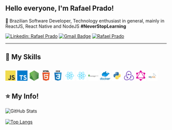 ## Hello everyone, I'm <strong>Rafael Prado!</strong>

🔭 Brazilian Software Developer, Technology enthusiast in general, mainly in ReactJS, React Native and NodeJS <strong>#NeverStopLearning</strong>

[![Linkedin: Rafael Prado](https://img.shields.io/badge/-RafaelPrado-blue?style=flat-square&logo=Linkedin&logoColor=white&link=LINK-DO-SEU-LINKEDIN)](https://www.linkedin.com/in/rafael-prado-8a40b6132/)
[![Gmail Badge](https://img.shields.io/badge/-santiagorafael409@gmail.com-006bed?style=flat-square&logo=Gmail&logoColor=white&link=mailto:SEU-EMAIL)](mailto:santiagorafael409@gmail.com)
[![Rafael Prado]( https://img.shields.io/github/followers/RafaelPrado409?label=follow&style=social)](https://github.com/RafaelPrado409)


----

## 🚀 My Skills

<code><img height="32" src="https://raw.githubusercontent.com/github/explore/80688e429a7d4ef2fca1e82350fe8e3517d3494d/topics/javascript/javascript.png" alt="Javascript"/></code>
<code><img height="32" src="https://raw.githubusercontent.com/github/explore/80688e429a7d4ef2fca1e82350fe8e3517d3494d/topics/typescript/typescript.png" alt="Typescript"/></code>
<code><img height="32" src="https://raw.githubusercontent.com/github/explore/80688e429a7d4ef2fca1e82350fe8e3517d3494d/topics/nodejs/nodejs.png" alt="Nodejs"/></code>
<code><img height="32" src="https://raw.githubusercontent.com/github/explore/80688e429a7d4ef2fca1e82350fe8e3517d3494d/topics/html/html.png" alt="HTML5"/></code>
<code><img height="32" src="https://raw.githubusercontent.com/github/explore/80688e429a7d4ef2fca1e82350fe8e3517d3494d/topics/css/css.png" alt="CSS"/></code>
<code><img height="32" src="https://raw.githubusercontent.com/github/explore/80688e429a7d4ef2fca1e82350fe8e3517d3494d/topics/react/react.png" alt="React"/></code>
<code><img height="32" src="https://raw.githubusercontent.com/github/explore/80688e429a7d4ef2fca1e82350fe8e3517d3494d/topics/react-native/react-native.png" alt="React Native"/></code>
<code><img height="32" src="https://raw.githubusercontent.com/github/explore/80688e429a7d4ef2fca1e82350fe8e3517d3494d/topics/mongodb/mongodb.png" alt="MongoDB"/></code>
<code><img height="32" src="https://raw.githubusercontent.com/github/explore/80688e429a7d4ef2fca1e82350fe8e3517d3494d/topics/docker/docker.png" alt="Docker"/></code>
<code><img height="32" src="https://raw.githubusercontent.com/github/explore/80688e429a7d4ef2fca1e82350fe8e3517d3494d/topics/python/python.png" alt="Python"/></code>
<code><img height="32" src="https://raw.githubusercontent.com/github/explore/80688e429a7d4ef2fca1e82350fe8e3517d3494d/topics/redux/redux.png" alt="Redux"/></code>
<code><img height="32" src="https://raw.githubusercontent.com/github/explore/80688e429a7d4ef2fca1e82350fe8e3517d3494d/topics/graphql/graphql.png" alt="Graphql"/></code>
<code><img height="32" src="https://raw.githubusercontent.com/github/explore/80688e429a7d4ef2fca1e82350fe8e3517d3494d/topics/mysql/mysql.png" alt="My Sql"/></code>
---

## ⭐ My Info!
![GitHub Stats](https://github-readme-stats.vercel.app/api?username=RafaelPrado409&show_icons=true&theme=tokyonight&bg_color=30,e96443,904e95&title_color=fff&text_color=fff)
<br></br>
[![Top Langs](https://github-readme-stats.vercel.app/api/top-langs/?username=RafaelPrado409&layout=compact)](https://github.com/anuraghazra/github-readme-stats)
